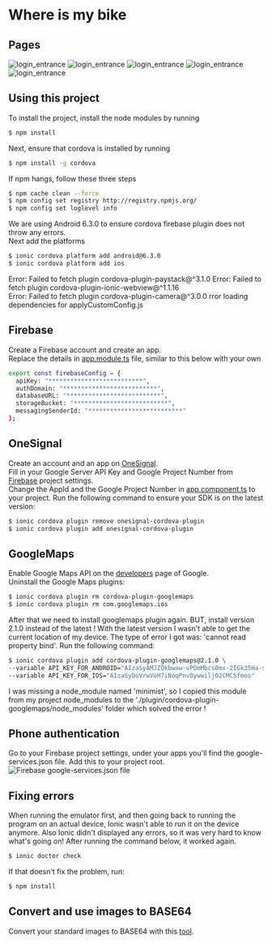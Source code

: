 Where is my bike
=====================

## Pages

![login_entrance](./resources/readme/login_entrance.png?raw=true&s=100 "login_entrance")
![login_entrance](./resources/readme/login_entrance.png?raw=true&s=100 "login_entrance")
![login_entrance](./resources/readme/login_entrance.png?raw=true&s=100 "login_entrance")
![login_entrance](./resources/readme/login_entrance.png?raw=true&s=100 "login_entrance")
![login_entrance](./resources/readme/login_entrance.png?raw=true&s=100 "login_entrance")

## Using this project

To install the project, install the node modules by running

```bash
$ npm install
```

Next, ensure that cordova is installed by running

```bash
$ npm install -g cordova
```

If npm hangs, follow these three steps

```bash
$ npm cache clean --force
$ npm config set registry http://registry.npmjs.org/
$ npm config set loglevel info
```

We are using Android 6.3.0 to ensure cordova firebase plugin does not throw any errors.  
Next add the platforms
```bash
$ ionic cordova platform add android@6.3.0
$ ionic cordova platform add ios
```

Error: Failed to fetch plugin cordova-plugin-paystack@^3.1.0
Error: Failed to fetch plugin cordova-plugin-ionic-webview@^1.1.16  
Error: Failed to fetch plugin cordova-plugin-camera@^3.0.0
rror loading dependencies for applyCustomConfig.js 

## Firebase

Create a Firebase account and create an app.  
Replace the details in [app.module.ts](./src/app/app.module.ts) file, similar to this below with your own
```bash
export const firebaseConfig = {
  apiKey: "**************************", 
  authDomain: "**************************",
  databaseURL: "**************************",
  storageBucket: "**************************",
  messagingSenderId: "**************************"
};
```

## OneSignal

Create an account and an app on [OneSignal](https://onesignal.com).  
Fill in your Google Server API Key and Google Project Number from [Firebase](https://console.firebase.google.com)
project settings.  
Change the AppId and the Google Project Number in [app.component.ts](./src/app/app.component.ts) to your project.
Run the following command to ensure your SDK is on the latest version:
```bash
$ ionic cordova plugin remove onesignal-cordova-plugin
$ ionic cordova plugin add onesignal-cordova-plugin
```

## GoogleMaps

Enable Google Maps API on the [developers](https://console.developers.google.com) page of Google.  
Uninstall the Google Maps plugins:
```bash
$ ionic cordova plugin rm cordova-plugin-googlemaps
$ ionic cordova plugin rm com.googlemaps.ios
```
After that we need to install googlemaps plugin again. BUT, install version 2.1.0 instead of the latest !
With the latest version I wasn't able to get the current location of my device. The type of error I got was:
'cannot read property bind'. Run the following command:
```bash
$ ionic cordova plugin add cordova-plugin-googlemaps@2.1.0 \
--variable API_KEY_FOR_ANDROID="AIzaSyAMJZQkbwaw-vPOmMbcs0mx-2IGk35Ha-s" \
--variable API_KEY_FOR_IOS="AIzaSyDoVrwVoH7iNoqPnvOywwiljO2CMCSfmoo"
```
I was missing a node_module named 'minimist', so I copied this module from my project
node_modules to the './plugin/cordova-plugin-googlemaps/node_modules' folder which solved the error !

## Phone authentication

Go to your Firebase project settings, under your apps you'll find the google-services.json file. Add
this to your project root. ![Firebase google-services.json file](./resources/readme/google-services.png?raw=true "Google-services.json")

## Fixing errors

When running the emulator first, and then going back to running the program on an actual device,
Ionic wasn't able to run it on the device anymore. Also Ionic didn't displayed any errors, so it was
very hard to know what's going on! After running the command below, it worked again.
```bash
$ ionic doctor check
```
If that doesn't fix the problem, run:
```bash
$ npm install
```

## Convert and use images to BASE64

Convert your standard images to BASE64 with this [tool](https://www.base64-image.de/).
